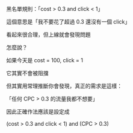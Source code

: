 黑名單規則：「cost > 0.3 and click < 1」

這個意思是「我不要花了超過 0.3 還沒有一個 click」

看起來很合理，但上線就會發現問題

怎麼說？

如果今天是 cost = 100, click = 1

它其實不會被阻擋

但其實用常理推斷你會發現，真正的需求是這樣：

「任何 CPC > 0.3 的流量我都不想要」

因此正確作法應該是設定成

(cost > 0.3 and click < 1) and (CPC > 0.3)
